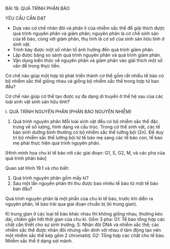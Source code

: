 BÀI 19. QUÁ TRÌNH PHÂN BÀO

YÊU CẦU CẦN ĐẠT
- Dựa vào cơ chế nhân đôi và phân li của nhiễm sắc thể để giải thích được quá trình nguyên phân và giảm phân; nguyên phân là cơ chế sinh sản của tế bào, cùng với giảm phân, thụ tinh là cơ sở của sinh sản hữu tính ở sinh vật.
- Trình bày được một số nhân tố ảnh hưởng đến quá trình giảm phân.
- Lập được bảng so sánh quá trình nguyên phân và quá trình giảm phân.
- Vận dụng kiến thức về nguyên phân và giảm phân vào giải thích một số vấn đề trong thực tiễn.

Cơ chế nào giúp một hợp tử phát triển thành cơ thể gồm rất nhiều tế bào có bộ nhiễm sắc thể giống nhau và giống bộ nhiễm sắc thể trong hợp tử ban đầu?

Cơ chế nào giúp cơ thể tạo được sự đa dạng di truyền ở thế hệ sau của các loài sinh vật sinh sản hữu tính?

I. QUÁ TRÌNH NGUYÊN PHÂN (PHÂN BÀO NGUYÊN NHIỄM)

1. Quá trình nguyên phân
Mỗi loài sinh vật đều có bộ nhiễm sắc thể đặc trưng về số lượng, hình dạng và cấu trúc. Trong cơ thể sinh vật, các tế bào sinh dưỡng bình thường có bộ nhiễm sắc thể lưỡng bội (2n). Để duy trì bộ nhiễm sắc thể lưỡng bội từ tế bào mẹ sang các tế bào con, tế bào mẹ phải thực hiện quá trình nguyên phân.

[Hình minh họa chu kì tế bào với các giai đoạn: G1, S, G2, M, và các pha của quá trình phân bào]

Quan sát Hình 19.1 và cho biết:
1. Quá trình nguyên phân gồm mấy kì?
2. Sau một lần nguyên phân thì thu được bao nhiêu tế bào từ một tế bào ban đầu?

Quá trình nguyên phân là một phần của chu kì tế bào, trước khi diễn ra nguyên phân, tế bào trải qua giai đoạn chuẩn bị (kì trung gian).

Kì trung gian ở các loại tế bào khác nhau thì không giống nhau, thường kéo dài, chiếm gần hết thời gian của chu kì. Gồm 3 pha: G1: Tế bào tổng hợp các chất cần thiết cho sự sinh trưởng; S: Nhân đôi DNA và nhiễm sắc thể; các nhiễm sắc thể được nhân đôi nhưng vẫn dính với nhau ở tâm động tạo nên một nhiễm sắc thể kép gồm 2 chromatid; G2: Tổng hợp các chất cho tế bào. Nhiễm sắc thể ở dạng sợi mảnh.